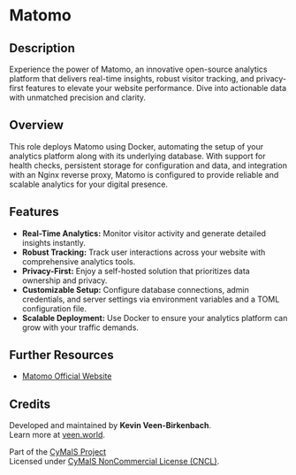 # Matomo

## Description

Experience the power of Matomo, an innovative open-source analytics platform that delivers real-time insights, robust visitor tracking, and privacy-first features to elevate your website performance. Dive into actionable data with unmatched precision and clarity.

## Overview

This role deploys Matomo using Docker, automating the setup of your analytics platform along with its underlying database. With support for health checks, persistent storage for configuration and data, and integration with an Nginx reverse proxy, Matomo is configured to provide reliable and scalable analytics for your digital presence.

## Features

- **Real-Time Analytics:** Monitor visitor activity and generate detailed insights instantly.
- **Robust Tracking:** Track user interactions across your website with comprehensive analytics tools.
- **Privacy-First:** Enjoy a self-hosted solution that prioritizes data ownership and privacy.
- **Customizable Setup:** Configure database connections, admin credentials, and server settings via environment variables and a TOML configuration file.
- **Scalable Deployment:** Use Docker to ensure your analytics platform can grow with your traffic demands.

## Further Resources

- [Matomo Official Website](https://matomo.org/)

## Credits

Developed and maintained by **Kevin Veen-Birkenbach**.  
Learn more at [veen.world](https://www.veen.world).

Part of the [CyMaIS Project](https://github.com/kevinveenbirkenbach/cymais)  
Licensed under [CyMaIS NonCommercial License (CNCL)](https://s.veen.world/cncl).